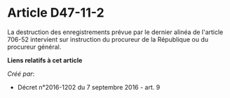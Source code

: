 # Article D47-11-2

La destruction des enregistrements prévue par le dernier alinéa de l'article 706-52 intervient sur instruction du procureur
de la République ou du procureur général.

**Liens relatifs à cet article**

_Créé par_:

  - Décret n°2016-1202 du 7 septembre 2016 - art. 9
